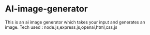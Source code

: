 # AI-image-generator
This is an ai image generator which takes your input and generates an image. Tech used : node.js,express.js,openai,html,css,js 
